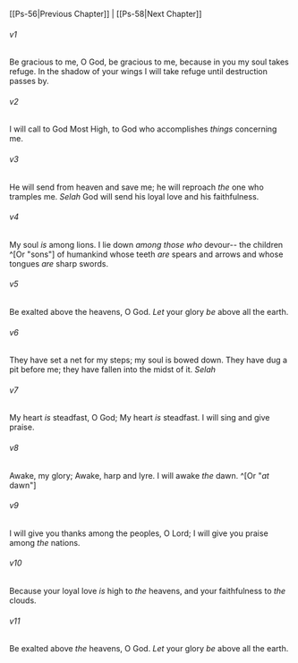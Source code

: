 ﻿---
aliases:
  - Psalms 57
---

[[Ps-56|Previous Chapter]] | [[Ps-58|Next Chapter]]

###### v1
Be gracious to me, O God, be gracious to me,
because in you my soul takes refuge.
In the shadow of your wings I will take refuge
until destruction passes by.

###### v2
I will call to God Most High,
to God who accomplishes _things_ concerning me.

###### v3
He will send from heaven and save me;
he will reproach _the_ one who tramples me. _Selah_
God will send his loyal love and his faithfulness.

###### v4
My soul _is_ among lions.
I lie down _among those who_ devour--
the children ^[Or "sons"] of humankind whose teeth _are_ spears and arrows
and whose tongues _are_ sharp swords.

###### v5
Be exalted above the heavens, O God.
_Let_ your glory _be_ above all the earth.

###### v6
They have set a net for my steps;
my soul is bowed down.
They have dug a pit before me;
they have fallen into the midst of it. _Selah_

###### v7
My heart _is_ steadfast, O God;
My heart _is_ steadfast.
I will sing and give praise.

###### v8
Awake, my glory;
Awake, harp and lyre.
I will awake _the_ dawn. ^[Or "_at_ dawn"]

###### v9
I will give you thanks among the peoples, O Lord;
I will give you praise among _the_ nations.

###### v10
Because your loyal love _is_ high to _the_ heavens,
and your faithfulness to _the_ clouds.

###### v11
Be exalted above _the_ heavens, O God.
_Let_ your glory _be_ above all the earth.